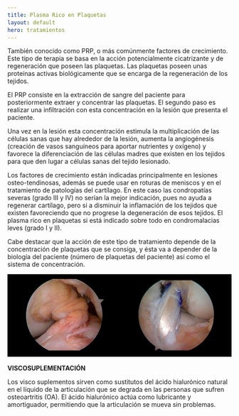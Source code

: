 ```yaml
---
title: Plasma Rico en Plaquetas
layout: default
hero: tratamientos
---
```


También conocido como PRP, o más comúnmente factores de crecimiento.
Este tipo de terapia se basa en la acción potencialmente cicatrizante y de regeneración que poseen las plaquetas. Las plaquetas poseen unas proteínas activas biológicamente que se encarga de la regeneración de los tejidos.

El PRP consiste en la extracción de sangre del paciente para posteriormente extraer y concentrar las plaquetas. El segundo paso es realizar una infiltración con esta concentración en la lesión que presenta el paciente.

Una vez en la lesión esta concentración estimula la multiplicación de las células sanas que hay alrededor de la lesión, aumenta la angiogénesis (creación de vasos sanguíneos para aportar nutrientes y oxígeno) y favorece la diferenciación de las células madres que existen en los tejidos para que den lugar a células sanas del tejido lesionado.

Los factores de crecimiento están indicadas principalmente en lesiones osteo-tendinosas,  además se puede usar en roturas de meniscos y en el tratamiento de patologías del cartílago. En este caso las condropatías severas (grado III y IV) no serían la mejor indicación, pues no ayuda a regenerar cartílago, pero si a disminuir la inflamación de los tejidos que existen favoreciendo que no progrese la degeneración de esos tejidos. El plasma rico en plaquetas si está indicado sobre todo en condromalacias leves (grado I y II).

Cabe destacar que la acción de este tipo de tratamiento depende de la concentración de plaquetas que se consiga, y ésta va a depender de la biología del paciente (número de plaquetas del paciente) así como el sistema de concentración.

![ejemplo](/assets/example.png "ejemplo")

**VISCOSUPLEMENTACIÓN**

Los visco suplementos sirven como sustitutos del ácido hialurónico natural en el líquido de la articulación que se degrada en las personas que sufren osteoartritis (OA). El ácido hialurónico actúa como lubricante y amortiguador, permitiendo que la articulación se mueva sin problemas.
